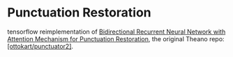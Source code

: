 # Punctuation Restoration

tensorflow reimplementation of [Bidirectional Recurrent Neural Network with Attention Mechanism for Punctuation 
Restoration](https://pdfs.semanticscholar.org/8785/efdad2abc384d38e76a84fb96d19bbe788c1.pdf?_ga=2.252263625.1755374555.1538577228-1855782525.1538577228),
the original Theano repo: [[ottokart/punctuator2]](https://github.com/ottokart/punctuator2).
